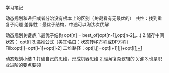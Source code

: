 学习笔记

动态规划和递归或者分治没有根本上的区别（关键看有无最优的）
共性：找到重复子问题
差异性：最优子结构，中途可以淘汰次优解

动态规划关键点
1.最优子结构 opt[n] = best_of(opt[n-1],opt[n-2],...)
2.储存中间状态： opt[i]
3.递推公式（美其名曰：状态转移方程或DP方程）
Filb:opt[i]=opt[i-1]+opt[i-2]
二维路径：opt[i,j]=opt[i+1][j]+opt[i][j+1](且判断a[i,j]是否空地)

动态规划小结
1.打破自己的思维，形成机器思维
2.理解复杂逻辑的关键
3.也是职业进阶的要点要领
